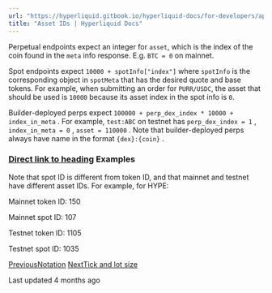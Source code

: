 ```yaml
---
url: "https://hyperliquid.gitbook.io/hyperliquid-docs/for-developers/api/asset-ids"
title: "Asset IDs | Hyperliquid Docs"
---
```


Perpetual endpoints expect an integer for `asset`, which is the index of the coin found in the `meta` info response. E.g. `BTC = 0` on mainnet.

Spot endpoints expect `10000 + spotInfo["index"]` where `spotInfo` is the corresponding object in `spotMeta` that has the desired quote and base tokens. For example, when submitting an order for `PURR/USDC`, the asset that should be used is `10000` because its asset index in the spot info is `0`.

Builder-deployed perps expect `100000 + perp_dex_index * 10000 + index_in_meta` . For example, `test:ABC` on testnet has `perp_dex_index = 1` , `index_in_meta = 0` , `asset = 110000` . Note that builder-deployed perps always have name in the format `{dex}:{coin}` .

### [Direct link to heading](https://hyperliquid.gitbook.io/hyperliquid-docs/for-developers/api/asset-ids\#examples)    Examples

Note that spot ID is different from token ID, and that mainnet and testnet have different asset IDs. For example, for HYPE:

Mainnet token ID: 150

Mainnet spot ID: 107

Testnet token ID: 1105

Testnet spot ID: 1035

[PreviousNotation](https://hyperliquid.gitbook.io/hyperliquid-docs/for-developers/api/notation) [NextTick and lot size](https://hyperliquid.gitbook.io/hyperliquid-docs/for-developers/api/tick-and-lot-size)

Last updated 4 months ago